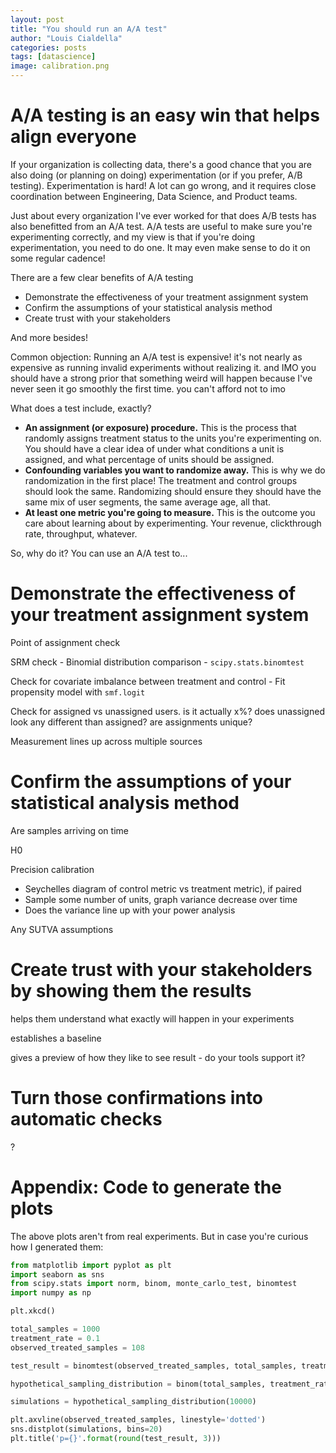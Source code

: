 ```yaml
---
layout: post
title: "You should run an A/A test"
author: "Louis Cialdella"
categories: posts
tags: [datascience]
image: calibration.png
---
```


# A/A testing is an easy win that helps align everyone

If your organization is collecting data, there's a good chance that you are also doing (or planning on doing) experimentation (or if you prefer, A/B testing). Experimentation is hard! A lot can go wrong, and it requires close coordination between Engineering, Data Science, and Product teams.

Just about every organization I've ever worked for that does A/B tests has also benefitted from an A/A test. A/A tests are useful to make sure you're experimenting correctly, and my view is that if you're doing experimentation, you need to do one. It may even make sense to do it on some regular cadence!

There are a few clear benefits of A/A testing
* Demonstrate the effectiveness of your treatment assignment system
* Confirm the assumptions of your statistical analysis method
* Create trust with your stakeholders

And more besides!

Common objection: Running an A/A test is expensive! it's not nearly as expensive as running invalid experiments without realizing it. and IMO you should have a strong prior that something weird will happen because I've never seen it go smoothly the first time. you can't afford not to imo

What does a test include, exactly?

* **An assignment (or exposure) procedure.** This is the process that randomly assigns treatment status to the units you're experimenting on. You should have a clear idea of under what conditions a unit is assigned, and what percentage of units should be assigned.
* **Confounding variables you want to randomize away.** This is why we do randomization in the first place! The treatment and control groups should look the same. Randomizing should ensure they should have the same mix of user segments, the same average age, all that.
* **At least one metric you're going to measure.** This is the outcome you care about learning about by experimenting. Your revenue, clickthrough rate, throughput, whatever. 

So, why do it? You can use an A/A test to...

# Demonstrate the effectiveness of your treatment assignment system

Point of assignment check

SRM check - Binomial distribution comparison - `scipy.stats.binomtest`

Check for covariate imbalance between treatment and control - Fit propensity model with `smf.logit`

Check for assigned vs unassigned users. is it actually x%? does unassigned look any different than assigned? are assignments unique?

Measurement lines up across multiple sources

# Confirm the assumptions of your statistical analysis method

Are samples arriving on time

H0

Precision calibration
* Seychelles diagram of control metric vs treatment metric), if paired
* Sample some number of units, graph variance decrease over time
* Does the variance line up with your power analysis

Any SUTVA assumptions

# Create trust with your stakeholders by showing them the results

helps them understand what exactly will happen in your experiments

establishes a baseline

gives a preview of how they like to see result - do your tools support it?

# Turn those confirmations into automatic checks

?

# Appendix: Code to generate the plots

The above plots aren't from real experiments. But in case you're curious how I generated them:

```python
from matplotlib import pyplot as plt
import seaborn as sns
from scipy.stats import norm, binom, monte_carlo_test, binomtest
import numpy as np

plt.xkcd()

total_samples = 1000
treatment_rate = 0.1
observed_treated_samples = 108

test_result = binomtest(observed_treated_samples, total_samples, treatment_rate).pvalue

hypothetical_sampling_distribution = binom(total_samples, treatment_rate).rvs

simulations = hypothetical_sampling_distribution(10000)

plt.axvline(observed_treated_samples, linestyle='dotted')
sns.distplot(simulations, bins=20)
plt.title('p={}'.format(round(test_result, 3)))
```